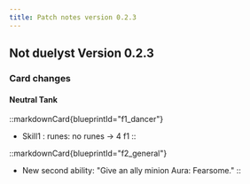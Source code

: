 ```yaml
---
title: Patch notes version 0.2.3
---
```


## Not duelyst Version 0.2.3

### Card changes

#### Neutral Tank

::markdownCard{blueprintId="f1_dancer"}
- Skill1 : runes: no runes -> 4 f1
::

::markdownCard{blueprintId="f2_general"}
- New second ability: "Give an ally minion Aura: Fearsome."
::
